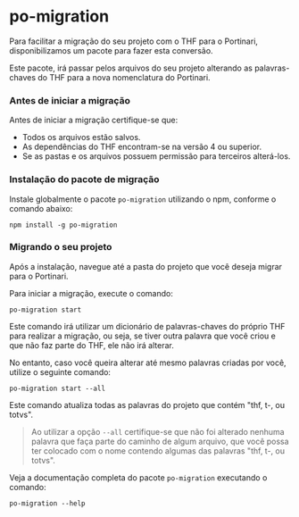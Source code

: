 # po-migration

Para facilitar a migração do seu projeto com o THF para o Portinari, disponibilizamos um pacote para fazer esta conversão.

Este pacote, irá passar pelos arquivos do seu projeto alterando as palavras-chaves do THF para a nova nomenclatura do Portinari.

### Antes de iniciar a migração

Antes de iniciar a migração certifique-se que:
- Todos os arquivos estão salvos.
- As dependências do THF encontram-se na versão 4 ou superior.
- Se as pastas e os arquivos possuem permissão para terceiros alterá-los.

### Instalação do pacote de migração

Instale globalmente o pacote `po-migration` utilizando o npm, conforme o comando abaixo:

```
npm install -g po-migration
```

### Migrando o seu projeto

Após a instalação, navegue até a pasta do projeto que você deseja migrar para o Portinari.

Para iniciar a migração, execute o comando:

```
po-migration start
```

Este comando irá utilizar um dicionário de palavras-chaves do próprio THF para realizar a migração, ou seja, se tiver outra palavra que você criou e que não faz parte do THF, ele não irá alterar.

No entanto, caso você queira alterar até mesmo palavras criadas por você, utilize o seguinte comando:

```
po-migration start --all
```

Este comando atualiza todas as palavras do projeto que contém "thf, t-, ou totvs".

> Ao utilizar a opção `--all` certifique-se que não foi alterado nenhuma palavra que faça parte
do caminho de algum arquivo, que você possa ter colocado com o nome contendo algumas das palavras "thf, t-, ou totvs".

Veja a documentação completa do pacote `po-migration` executando o comando:

```
po-migration --help
```